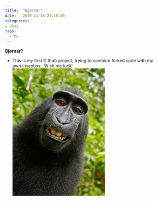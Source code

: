 ```yaml
---
title:  "Bjornar"
date:   2019-11-18 21:10:00
categories: 
- Blog
tags:
  - Me
---
```

**Bjørnar?**
- This is my first Github project, trying to combine forked code with my own inventios.. Wish me luck! 
![.](https://github.com/Aassveen/aassveen/blob/master/assets/images/Monkey.jpg?raw=true)

